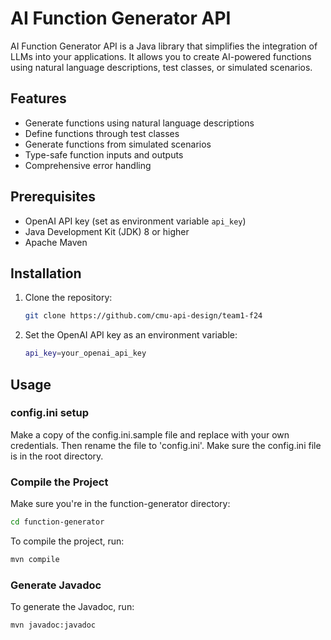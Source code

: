 # AI Function Generator API

AI Function Generator API is a Java library that simplifies the integration of LLMs into your applications. It allows you to create AI-powered functions using natural language descriptions, test classes, or simulated scenarios.

## Features

- Generate functions using natural language descriptions
- Define functions through test classes
- Generate functions from simulated scenarios
- Type-safe function inputs and outputs
- Comprehensive error handling

## Prerequisites

- OpenAI API key (set as environment variable `api_key`)
- Java Development Kit (JDK) 8 or higher
- Apache Maven

## Installation

1. Clone the repository:
    ```sh
    git clone https://github.com/cmu-api-design/team1-f24
    ```

2. Set the OpenAI API key as an environment variable:
    ```sh
    api_key=your_openai_api_key
    ```

## Usage

### config.ini setup
Make a copy of the config.ini.sample file and replace with your own credentials.
Then rename the file to 'config.ini'.
Make sure the config.ini file is in the root directory.

### Compile the Project

Make sure you're in the function-generator directory:
```sh
cd function-generator
```

To compile the project, run:
```sh
mvn compile
```

### Generate Javadoc
To generate the Javadoc, run:
```sh
mvn javadoc:javadoc
```
